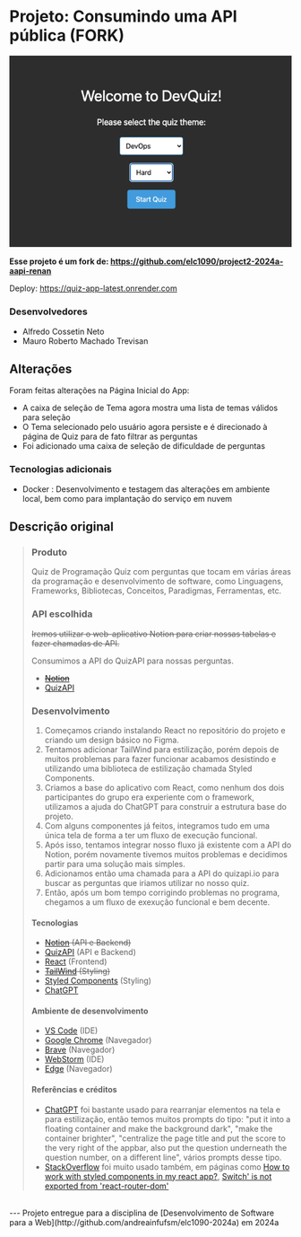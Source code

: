 # Projeto: Consumindo uma API pública (FORK)

![Screenshot do projeto](./image.png)

<b>Esse projeto é um fork de: https://github.com/elc1090/project2-2024a-aapi-renan</b>

Deploy: https://quiz-app-latest.onrender.com

### Desenvolvedores

- Alfredo Cossetin Neto
- Mauro Roberto Machado Trevisan

## Alterações

Foram feitas alterações na Página Inicial do App:
- A caixa de seleção de Tema agora mostra uma lista de temas válidos para seleção
- O Tema selecionado pelo usuário agora persiste e é direcionado à página de Quiz para de fato filtrar as perguntas
- Foi adicionado uma caixa de seleção de dificuldade de perguntas

### Tecnologias adicionais

- Docker : Desenvolvimento e testagem das alterações em ambiente local, bem como para implantação do serviço em nuvem

## Descrição original

> ### Produto
> 
> Quiz de Programação
> Quiz com perguntas que tocam em várias áreas da programação e desenvolvimento de software, como Linguagens, Frameworks, Bibliotecas, Conceitos, Paradigmas, Ferramentas, etc.
> 
> ### API escolhida
> 
> ~~Iremos utilizar o web-aplicativo Notion para criar nossas tabelas e fazer chamadas de API.~~
> 
> Consumimos a API do QuizAPI para nossas perguntas.
> 
> - [~~Notion~~](https://www.notion.so/pt-br)
> - [QuizAPI](https://quizapi.io/)
> 
> ### Desenvolvimento
> 
> 1) Começamos criando instalando React no repositório do projeto e criando um design básico no Figma.
> 2) Tentamos adicionar TailWind para estilização, porém depois de muitos problemas para fazer funcionar acabamos desistindo e utilizando uma biblioteca de estilização chamada Styled Components.
> 3) Criamos a base do aplicativo com React, como nenhum dos dois participantes do grupo era experiente com o framework, utilizamos a ajuda do ChatGPT para construir a estrutura base do projeto.
> 4) Com alguns componentes já feitos, integramos tudo em uma única tela de forma a ter um fluxo de execução funcional.
> 5) Após isso, tentamos integrar nosso fluxo já existente com a API do Notion, porém novamente tivemos muitos problemas e decidimos partir para uma solução mais simples.
> 6) Adicionamos então uma chamada para a API do quizapi.io para buscar as perguntas que iriamos utilizar no nosso quiz.
> 7) Então, após um bom tempo corrigindo problemas no programa, chegamos a um fluxo de exexução funcional e bem decente.
> 
> #### Tecnologias
> 
> - ~~[Notion](https://www.notion.so/pt-br) (API e Backend)~~
> - [QuizAPI](https://quizapi.io/) (API e Backend)
> - [React](https://pt-br.legacy.reactjs.org/) (Frontend)
> - ~~[TailWind](https://tailwindcss.com/) (Styling)~~
> - [Styled Components](https://styled-components.com/) (Styling)
> - [ChatGPT](https://chat.openai.com/)
> 
> #### Ambiente de desenvolvimento
> 
> - [VS Code](https://code.visualstudio.com/) (IDE)
> - [Google Chrome](https://www.google.com/intl/pt-BR/chrome/) (Navegador)
> - [Brave](https://brave.com/pt-br/) (Navegador)
> - [WebStorm](https://www.jetbrains.com/webstorm) (IDE)
> - [Edge](https://www.microsoft.com/pt-br/edge/download?form=MA13FJ) (Navegador) 
> 
> #### Referências e créditos
> 
> - [ChatGPT](https://chat.openai.com/) foi bastante usado para rearranjar elementos na tela e para estilização, então temos muitos prompts do tipo: "put it into a floating container and make the background dark", "make the container brighter", "centralize the page title and put the score to the very right of the appbar, also put the question underneath the question number, on a different line", vários prompts desse tipo.
> - [StackOverflow](https://stackoverflow.com/) foi muito usado também, em páginas como [How to work with styled components in my react app?](https://stackoverflow.com/questions/42374080/how-to-work-with-styled-components-in-my-react-app), [Switch' is not exported from 'react-router-dom'](https://stackoverflow.com/questions/69843615/switch-is-not-exported-from-react-router-dom)  
<br>
---
Projeto entregue para a disciplina de [Desenvolvimento de Software para a Web](http://github.com/andreainfufsm/elc1090-2024a) em 2024a
 